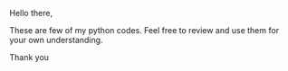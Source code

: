 Hello there,

These are few of my python codes. Feel free to review and use them for your own understanding.

Thank you
